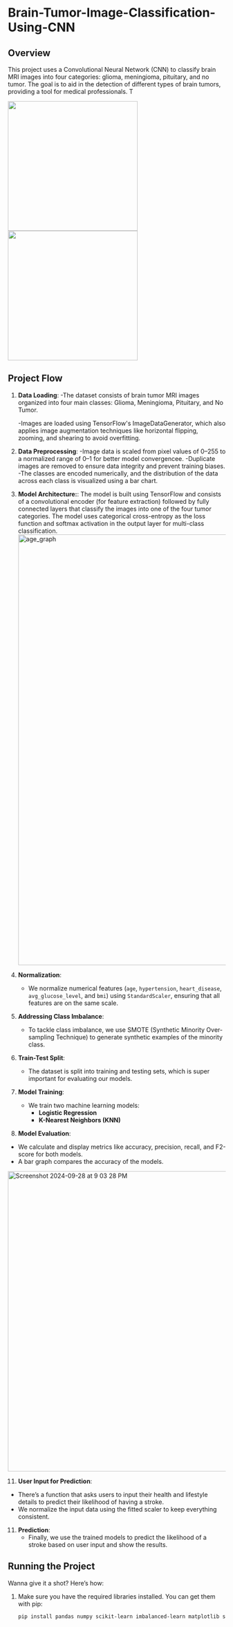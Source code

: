 # Brain-Tumor-Image-Classification-Using-CNN

## Overview

This project uses a Convolutional Neural Network (CNN) to classify brain MRI images into four categories: glioma, meningioma, pituitary, and no tumor. The goal is to aid in the detection of different types of brain tumors, providing a tool for medical professionals. T

<img src="https://github.com/user-attachments/assets/68dfe9eb-19f1-4f64-993b-146664eb9547" width="300" />

<img src="https://github.com/user-attachments/assets/db4616a5-8ffc-4107-8376-b2a8fbfcf924" width="300" />


## Project Flow

1. **Data Loading**:
   -The dataset consists of brain tumor MRI images organized into four main classes: Glioma, Meningioma, Pituitary, and No Tumor.
   
   -Images are loaded using TensorFlow's ImageDataGenerator, which also applies image augmentation techniques like horizontal flipping, zooming, and shearing to avoid overfitting.


3. **Data Preprocessing**:
   -Image data is scaled from pixel values of 0–255 to a normalized range of 0–1 for better model convergencee.
   -Duplicate images are removed to ensure data integrity and prevent training biases.
   -The classes are encoded numerically, and the distribution of the data across each class is visualized using a bar chart.

   
4. **Model Architecture:**:
   The model is built using TensorFlow and consists of a convolutional encoder (for feature extraction) followed by fully connected layers that classify the images into one of the four tumor categories.
The model uses categorical cross-entropy as the loss function and softmax activation in the output layer for multi-class classification.  
   <img width="997" alt="age_graph" src="https://github.com/user-attachments/assets/680d1914-9ef1-4c6c-b275-44bb1df19514">

6. **Normalization**:
   - We normalize numerical features (`age`, `hypertension`, `heart_disease`, `avg_glucose_level`, and `bmi`) using `StandardScaler`, ensuring that all features are on the same scale.

7. **Addressing Class Imbalance**:
   - To tackle class imbalance, we use SMOTE (Synthetic Minority Over-sampling Technique) to generate synthetic examples of the minority class.

8. **Train-Test Split**:
   - The dataset is split into training and testing sets, which is super important for evaluating our models.

9. **Model Training**:
   - We train two machine learning models:
     - **Logistic Regression**
     - **K-Nearest Neighbors (KNN)**

10. **Model Evaluation**:
   - We calculate and display metrics like accuracy, precision, recall, and F2-score for both models.
   - A bar graph compares the accuracy of the models.  
   <img width="695" alt="Screenshot 2024-09-28 at 9 03 28 PM" src="https://github.com/user-attachments/assets/0c4a9a1c-2ad6-467a-a986-f7232552d79a">


11. **User Input for Prediction**:
   - There’s a function that asks users to input their health and lifestyle details to predict their likelihood of having a stroke.
   - We normalize the input data using the fitted scaler to keep everything consistent.

11. **Prediction**:
    - Finally, we use the trained models to predict the likelihood of a stroke based on user input and show the results.

## Running the Project

Wanna give it a shot? Here’s how:

1. Make sure you have the required libraries installed. You can get them with pip:

   ```bash
   pip install pandas numpy scikit-learn imbalanced-learn matplotlib seaborn
